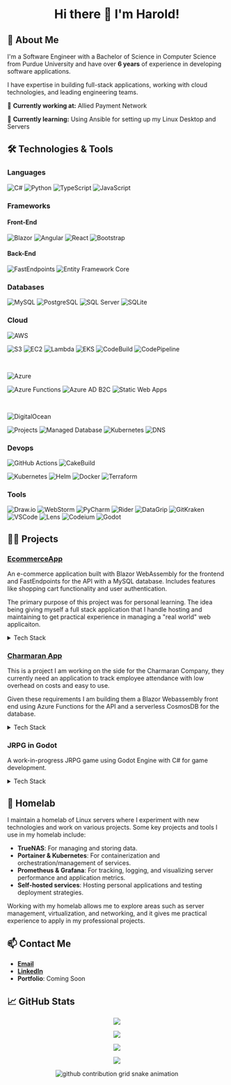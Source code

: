 <h1 align="center"> Hi there 👋 I'm Harold!</h1>

## 🚀 About Me

I'm a Software Engineer with a Bachelor of Science in Computer Science from Purdue University and have over **6 years** of experience in developing software applications. 

I have expertise in building full-stack applications, working with cloud technologies, and leading engineering teams.

🔭 **Currently working at:** Allied Payment Network 

🌱 **Currently learning:** Using Ansible for setting up my Linux Desktop and Servers

## 🛠️ Technologies & Tools

### Languages

![C#](https://img.shields.io/badge/C%23-239120?style=for-the-badge&logo=c-sharp&logoColor=white)
![Python](https://img.shields.io/badge/Python-3776AB?style=for-the-badge&logo=python&logoColor=white)
![TypeScript](https://img.shields.io/badge/TypeScript-3178C6?style=for-the-badge&logo=typescript&logoColor=white)
![JavaScript](https://img.shields.io/badge/JavaScript-F7DF1E?style=for-the-badge&logo=javascript&logoColor=black)

### Frameworks
#### Front-End
![Blazor](https://img.shields.io/badge/Blazor-512BD4?style=for-the-badge&logo=blazor&logoColor=white)
![Angular](https://img.shields.io/badge/Angular-DD0031?style=for-the-badge&logo=angular&logoColor=white)
![React](https://img.shields.io/badge/React-61DAFB?style=for-the-badge&logo=react&logoColor=black)
![Bootstrap](https://img.shields.io/badge/Bootstrap-7952B3?style=for-the-badge&logo=bootstrap&logoColor=white)


#### Back-End
![FastEndpoints](https://img.shields.io/badge/FastEndpoints-000000?style=for-the-badge&logo=.net&logoColor=white)
![Entity Framework Core](https://img.shields.io/badge/Entity%20Framework-512BD4?style=for-the-badge&logo=.net&logoColor=white)




### Databases
![MySQL](https://img.shields.io/badge/MySQL-4479A1?style=for-the-badge&logo=mysql&logoColor=white)
![PostgreSQL](https://img.shields.io/badge/PostgreSQL-4169E1?style=for-the-badge&logo=postgresql&logoColor=white)
![SQL Server](https://img.shields.io/badge/Microsoft%20SQL%20Server-CC2927?style=for-the-badge&logo=microsoft-sql-server&logoColor=white)
![SQLite](https://img.shields.io/badge/SQLite-003B57?style=for-the-badge&logo=sqlite&logoColor=white)


### Cloud

![AWS](https://img.shields.io/badge/Amazon%20AWS-232F3E?style=for-the-badge&logo=amazon-aws&logoColor=white)

![S3](https://img.shields.io/badge/Amazon%20S3-569A31?style=for-the-badge&logo=amazon-s3&logoColor=white)
![EC2](https://img.shields.io/badge/Amazon%20EC2-FF9900?style=for-the-badge&logo=amazon-ec2&logoColor=white)
![Lambda](https://img.shields.io/badge/AWS%20Lambda-FF9900?style=for-the-badge&logo=aws-lambda&logoColor=white)
![EKS](https://img.shields.io/badge/Amazon%20EKS-FF9900?style=for-the-badge&logo=amazon-eks&logoColor=white)
![CodeBuild](https://img.shields.io/badge/AWS%20CodeBuild-232F3E?style=for-the-badge&logo=amazon-aws&logoColor=white)
![CodePipeline](https://img.shields.io/badge/AWS%20CodePipeline-232F3E?style=for-the-badge&logo=amazon-aws&logoColor=white)


<br>

![Azure](https://img.shields.io/badge/Microsoft%20Azure-0078D4?style=for-the-badge&logo=microsoft-azure&logoColor=white)

![Azure Functions](https://img.shields.io/badge/Azure%20Functions-0062AD?style=for-the-badge&logo=azure-functions&logoColor=white)
![Azure AD B2C](https://img.shields.io/badge/Azure%20Active%20Directory%20B2c-0089D6?style=for-the-badge&logo=microsoft-azure&logoColor=white)
![Static Web Apps](https://img.shields.io/badge/Azure%20Static%20Web%20Apps-0089D6?style=for-the-badge&logo=microsoft-azure&logoColor=white)

<br>

![DigitalOcean](https://img.shields.io/badge/DigitalOcean-0080FF?style=for-the-badge&logo=digitalocean&logoColor=white)

![Projects](https://img.shields.io/badge/Projects-0080FF?style=for-the-badge&logo=digitalocean&logoColor=white)
![Managed Database](https://img.shields.io/badge/Managed%20Database-0080FF?style=for-the-badge&logo=digitalocean&logoColor=white)
![Kubernetes](https://img.shields.io/badge/Kubernetes-0080FF?style=for-the-badge&logo=digitalocean&logoColor=white)
![DNS](https://img.shields.io/badge/DNS-0080FF?style=for-the-badge&logo=digitalocean&logoColor=white)


### Devops

![GitHub Actions](https://img.shields.io/badge/GitHub%20Actions-2088FF?style=for-the-badge&logo=github-actions&logoColor=white)
![CakeBuild](https://img.shields.io/badge/CakeBuild-DD519E?style=for-the-badge&logo=cakephp&logoColor=white)

![Kubernetes](https://img.shields.io/badge/Kubernetes-326CE5?style=for-the-badge&logo=kubernetes&logoColor=white)
![Helm](https://img.shields.io/badge/Helm-0F1689?style=for-the-badge&logo=helm&logoColor=white)
![Docker](https://img.shields.io/badge/Docker-2496ED?style=for-the-badge&logo=docker&logoColor=white)
![Terraform](https://img.shields.io/badge/Terraform-7B42BC?style=for-the-badge&logo=terraform&logoColor=white)

### Tools

![Draw.io](https://img.shields.io/badge/Draw.io-F08705?style=for-the-badge&logo=diagrams.net&logoColor=white)
![WebStorm](https://img.shields.io/badge/WebStorm-000000?style=for-the-badge&logo=webstorm&logoColor=white)
![PyCharm](https://img.shields.io/badge/PyCharm-000000?style=for-the-badge&logo=pycharm&logoColor=white)
![Rider](https://img.shields.io/badge/Rider-000000?style=for-the-badge&logo=rider&logoColor=white)
![DataGrip](https://img.shields.io/badge/DataGrip-000000?style=for-the-badge&logo=datagrip&logoColor=white)
![GitKraken](https://img.shields.io/badge/GitKraken-179287?style=for-the-badge&logo=gitkraken&logoColor=white)
![VSCode](https://img.shields.io/badge/VS%20Code-007ACC?style=for-the-badge&logo=visual-studio-code&logoColor=white)
![Lens](https://img.shields.io/badge/Lens-FFCC00?style=for-the-badge&logo=lens&logoColor=black)
![Codeium](https://img.shields.io/badge/Codeium-09B6A2?style=for-the-badge&logo=codeium&logoColor=white)
![Godot](https://img.shields.io/badge/Godot-478CBF?style=for-the-badge&logo=godot-engine&logoColor=white)

## 👨‍💻 Projects
### [EcommerceApp](https://github.com/smithhe/EcommerceApp)

An e-commerce application built with Blazor WebAssembly for the frontend and FastEndpoints for the API with a MySQL database. Includes features like shopping cart functionality and user authentication.

The primary purpose of this project was for personal learning. The idea being giving myself a full stack application that I handle hosting and maintaining to get practical experience in managing a "real world" web applicaiton.

<details>
    <summary>Tech Stack</summary>

![C#](https://img.shields.io/badge/C%23-239120?style=for-the-badge&logo=c-sharp&logoColor=white)
![TypeScript](https://img.shields.io/badge/TypeScript-3178C6?style=for-the-badge&logo=typescript&logoColor=white)

![FastEndpoints](https://img.shields.io/badge/FastEndpoints-000000?style=for-the-badge&logo=.net&logoColor=white)
![Entity Framework Core](https://img.shields.io/badge/Entity%20Framework-512BD4?style=for-the-badge&logo=.net&logoColor=white)
![Blazor](https://img.shields.io/badge/Blazor-512BD4?style=for-the-badge&logo=blazor&logoColor=white)
![React](https://img.shields.io/badge/React-61DAFB?style=for-the-badge&logo=react&logoColor=black)
![Bootstrap](https://img.shields.io/badge/Bootstrap-7952B3?style=for-the-badge&logo=bootstrap&logoColor=white)

![DigitalOcean](https://img.shields.io/badge/DigitalOcean-0080FF?style=for-the-badge&logo=digitalocean&logoColor=white)
![Projects](https://img.shields.io/badge/Projects-0080FF?style=for-the-badge&logo=digitalocean&logoColor=white)
![Managed Database](https://img.shields.io/badge/Managed%20Database-0080FF?style=for-the-badge&logo=digitalocean&logoColor=white)
![Kubernetes](https://img.shields.io/badge/Kubernetes-0080FF?style=for-the-badge&logo=digitalocean&logoColor=white)
![DNS](https://img.shields.io/badge/DNS-0080FF?style=for-the-badge&logo=digitalocean&logoColor=white)
![S3](https://img.shields.io/badge/Amazon%20S3-569A31?style=for-the-badge&logo=amazon-s3&logoColor=white)

</details>

### [Charmaran App](https://github.com/Charmaran/CharmaranApp)

This is a project I am working on the side for the Charmaran Company, they currently need an application to track employee attendance with low overhead on costs and easy to use. 

Given these requirements I am building them a Blazor Webassembly front end using Azure Functions for the API and a serverless CosmosDB for the database.

<details>
    <summary>Tech Stack</summary>

![C#](https://img.shields.io/badge/C%23-239120?style=for-the-badge&logo=c-sharp&logoColor=white)

![Entity Framework Core](https://img.shields.io/badge/Entity%20Framework-512BD4?style=for-the-badge&logo=.net&logoColor=white)
![Blazor](https://img.shields.io/badge/Blazor-512BD4?style=for-the-badge&logo=blazor&logoColor=white)
![Bootstrap](https://img.shields.io/badge/Bootstrap-7952B3?style=for-the-badge&logo=bootstrap&logoColor=white)

![Kubernetes](https://img.shields.io/badge/Kubernetes-326CE5?style=for-the-badge&logo=kubernetes&logoColor=white)
![MySQL](https://img.shields.io/badge/MySQL-4479A1?style=for-the-badge&logo=mysql&logoColor=white)

</details>

### JRPG in Godot
A work-in-progress JRPG game using Godot Engine with C# for game development.

<details>
    <summary>Tech Stack</summary>

![C#](https://img.shields.io/badge/C%23-239120?style=for-the-badge&logo=c-sharp&logoColor=white)

![Godot](https://img.shields.io/badge/Godot-478CBF?style=for-the-badge&logo=godot-engine&logoColor=white)

</details>

## 🏡 Homelab

I maintain a homelab of Linux servers where I experiment with new technologies and work on various projects. Some key projects and tools I use in my homelab include:

- **TrueNAS**: For managing and storing data.
- **Portainer & Kubernetes**: For containerization and orchestration/management of services.
- **Prometheus & Grafana**: For tracking, logging, and visualizing server performance and application metrics.
- **Self-hosted services**: Hosting personal applications and testing deployment strategies.

Working with my homelab allows me to explore areas such as server management, virtualization, and networking, and it gives me practical experience to apply in my professional projects.


## 📫 Contact Me
- [**Email**](smithhe95@protonmail.com) 
- [**LinkedIn**](https://www.linkedin.com/in/harold-smith-463074136/)
- **Portfolio**: Coming Soon

## 📈 GitHub Stats

<div align="center">

![](https://github-readme-stats.vercel.app/api?username=smithhe&show_icons=true&theme=dark)

</div>

<div align="center">

![](https://github-readme-streak-stats.herokuapp.com/?user=smithhe&theme=dark&hide_border=false)

</div>

<div align="center">

![](https://github-readme-stats.vercel.app/api/top-langs/?username=smithhe&theme=dark&hide_border=false&include_all_commits=true&count_private=false&layout=compact)

</div>

<div align="center">

![](https://github-readme-activity-graph.vercel.app/graph?username=smithhe&theme=github-compact)

</div>

<div align="center">
    <picture>
        <source media="(prefers-color-scheme: dark)" srcset="https://smithhe.github.io/smithhe/github-snake-dark.svg">
        <source media="(prefers-color-scheme: light)" srcset="https://smithhe.github.io/smithhe/github-snake.svg">
        <img alt="github contribution grid snake animation" src="https://smithhe.github.io/smithhe/github-snake.svg">
    </picture>
</div>




